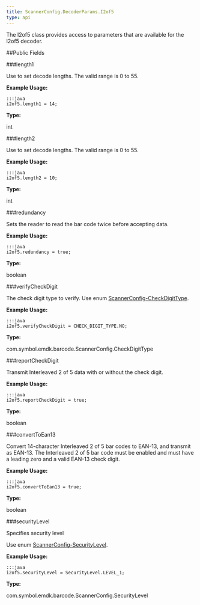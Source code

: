 ```yaml
---
title: ScannerConfig.DecoderParams.I2of5
type: api
---
```



The I2of5 class provides access to parameters that are available for
 the I2of5 decoder.

##Public Fields

###length1

Use to set decode lengths. The valid range is 0 to 55.
 
 

**Example Usage:**
	
	:::java	
	i2of5.length1 = 14;


**Type:**

int

###length2

Use to set decode lengths. The valid range is 0 to 55.
 
 

**Example Usage:**
	
	:::java	
	i2of5.length2 = 10;


**Type:**

int

###redundancy

Sets the reader to read the bar code twice before accepting data.
 
 

**Example Usage:**
	
	:::java	
	i2of5.redundancy = true;


**Type:**

boolean

###verifyCheckDigit

The check digit type to verify. Use enum
 [ScannerConfig-CheckDigitType](../ScannerConfig-CheckDigitType).
 
 

**Example Usage:**
	
	:::java	
	i2of5.verifyCheckDigit = CHECK_DIGIT_TYPE.NO;


**Type:**

com.symbol.emdk.barcode.ScannerConfig.CheckDigitType

###reportCheckDigit

Transmit Interleaved 2 of 5 data with or without the check digit.
 
 

**Example Usage:**
	
	:::java	
	i2of5.reportCheckDigit = true;


**Type:**

boolean

###convertToEan13

Convert 14-character Interleaved 2 of 5 bar codes to EAN-13, and
 transmit as EAN-13. The Interleaved 2 of 5 bar code must be
 enabled and must have a leading zero and a valid EAN-13 check
 digit.
 
 

**Example Usage:**
	
	:::java	
	i2of5.convertToEan13 = true;


**Type:**

boolean

###securityLevel

Specifies security level
 
 Use enum [ScannerConfig-SecurityLevel](../ScannerConfig-SecurityLevel).
 
 

**Example Usage:**
	
	:::java	
	i2of5.securityLevel = SecurityLevel.LEVEL_1;


**Type:**

com.symbol.emdk.barcode.ScannerConfig.SecurityLevel

